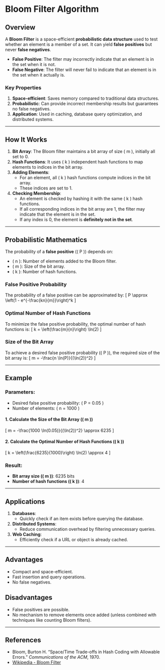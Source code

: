 # **Bloom Filter Algorithm**

## **Overview**
A **Bloom Filter** is a space-efficient **probabilistic data structure** used to test whether an element is a member of a set. It can yield **false positives** but never **false negatives**.  
- **False Positive**: The filter may incorrectly indicate that an element is in the set when it is not.
- **False Negative**: The filter will never fail to indicate that an element is in the set when it actually is.

### **Key Properties**
1. **Space-efficient**: Saves memory compared to traditional data structures.
2. **Probabilistic**: Can provide incorrect membership results but guarantees no false negatives.
3. **Application**: Used in caching, database query optimization, and distributed systems.

---

## **How It Works**
1. **Bit Array**: The Bloom filter maintains a bit array of size \( m \), initially all set to 0.
2. **Hash Functions**: It uses \( k \) independent hash functions to map elements to indices in the bit array.
3. **Adding Elements**:
   - For an element, all \( k \) hash functions compute indices in the bit array.
   - These indices are set to 1.
4. **Checking Membership**:
   - An element is checked by hashing it with the same \( k \) hash functions.
   - If all corresponding indices in the bit array are 1, the filter may indicate that the element is in the set.
   - If any index is 0, the element is **definitely not in the set**.

---

## **Probabilistic Mathematics**
The probability of a **false positive** (\( P \)) depends on:
- \( n \): Number of elements added to the Bloom filter.
- \( m \): Size of the bit array.
- \( k \): Number of hash functions.

### **False Positive Probability**
The probability of a false positive can be approximated by:
\[
P \approx \left(1 - e^{-\frac{kn}{m}}\right)^k
\]

### **Optimal Number of Hash Functions**
To minimize the false positive probability, the optimal number of hash functions is:
\[
k = \left(\frac{m}{n}\right) \ln(2)
\]

### **Size of the Bit Array**
To achieve a desired false positive probability (\( P \)), the required size of the bit array is:
\[
m = -\frac{n \ln(P)}{(\ln(2))^2}
\]

---

## **Example**
### Parameters:
- Desired false positive probability: \( P = 0.05 \)
- Number of elements: \( n = 1000 \)

#### 1. **Calculate the Size of the Bit Array (\( m \))**
\[
m = -\frac{1000 \ln(0.05)}{(\ln(2))^2} \approx 6235
\]

#### 2. **Calculate the Optimal Number of Hash Functions (\( k \))**
\[
k = \left(\frac{6235}{1000}\right) \ln(2) \approx 4
\]

### Result:
- **Bit array size (\( m \))**: 6235 bits
- **Number of hash functions (\( k \))**: 4

---

## **Applications**
1. **Databases**:
   - Quickly check if an item exists before querying the database.
2. **Distributed Systems**:
   - Reduce communication overhead by filtering unnecessary queries.
3. **Web Caching**:
   - Efficiently check if a URL or object is already cached.

---

## **Advantages**
- Compact and space-efficient.
- Fast insertion and query operations.
- No false negatives.

## **Disadvantages**
- False positives are possible.
- No mechanism to remove elements once added (unless combined with techniques like counting Bloom filters).

---

## **References**
- Bloom, Burton H. “Space/Time Trade-offs in Hash Coding with Allowable Errors.” *Communications of the ACM*, 1970.
- [Wikipedia - Bloom Filter](https://en.wikipedia.org/wiki/Bloom_filter)

